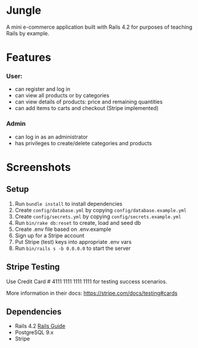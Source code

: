 # Jungle

A mini e-commerce application built with Rails 4.2 for purposes of teaching Rails by example.

# Features

### User:

- can register and log in
- can view all products or by categories
- can view details of products: price and remaining quantities
- can add items to carts and checkout (Stripe implemented)

### Admin

- can log in as an administrator
- has privileges to create/delete categories and products

# Screenshots

## Setup

1. Run `bundle install` to install dependencies
2. Create `config/database.yml` by copying `config/database.example.yml`
3. Create `config/secrets.yml` by copying `config/secrets.example.yml`
4. Run `bin/rake db:reset` to create, load and seed db
5. Create .env file based on .env.example
6. Sign up for a Stripe account
7. Put Stripe (test) keys into appropriate .env vars
8. Run `bin/rails s -b 0.0.0.0` to start the server

## Stripe Testing

Use Credit Card # 4111 1111 1111 1111 for testing success scenarios.

More information in their docs: <https://stripe.com/docs/testing#cards>

## Dependencies

- Rails 4.2 [Rails Guide](http://guides.rubyonrails.org/v4.2/)
- PostgreSQL 9.x
- Stripe
